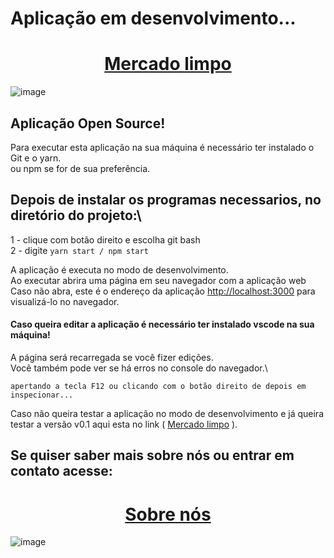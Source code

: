 # Aplicação em desenvolvimento...

# <div align="center">[Mercado limpo](https://mercado-limpo-projeto-integrador.vercel.app)<div/>
![image](https://user-images.githubusercontent.com/64613463/186281078-c23b0fd9-591b-4ecd-b33e-6f4e3bec978f.png)

## Aplicação Open Source!

Para executar esta aplicação na sua máquina é necessário ter instalado o Git e o yarn.\
ou npm se for de sua preferência.

## Depois de instalar os programas necessarios, no diretório do projeto:\

1 - clique com botão direito e escolha git bash\
2 - digite `yarn start / npm start`

A aplicação é executa no modo de desenvolvimento.\
Ao executar abrira uma página em seu navegador com a aplicação web\
Caso não abra, este é o endereço da aplicação [http://localhost:3000](http://localhost:3000) para visualizá-lo no navegador.

#### Caso queira editar a aplicação é necessário ter instalado vscode na sua máquina!

A página será recarregada se você fizer edições.\
Você também pode ver se há erros no console do navegador.\

`apertando a tecla F12 ou clicando com o botão direito de depois em inspecionar...`

Caso não queira testar a aplicação no modo de desenvolvimento e já queira testar a versão v0.1 aqui esta no link ( [Mercado limpo](https://mercado-limpo-projeto-integrador.vercel.app) ).

## Se quiser saber mais sobre nós ou entrar em contato acesse:

# <div align="center">[Sobre nós](https://mercado-limpo-projeto-integrador.vercel.app/sobre)<div/>
![image](https://user-images.githubusercontent.com/64613463/186295490-3a5ca9a7-ea37-47ed-84a2-ea4830e10c10.png)
